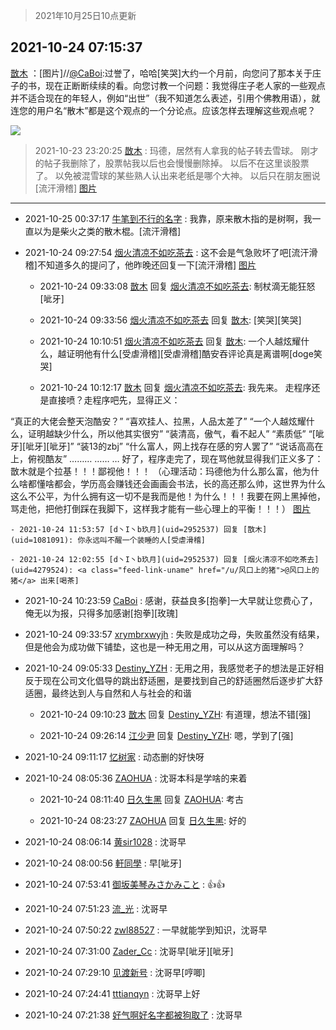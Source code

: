 > 2021年10月25日10点更新
<link rel="stylesheet" href="https://cdn.jsdelivr.net/gh/taotie6/sampleJSON@main/css/photo_show.css">
<meta name="referrer" content="no-referrer" />


 ## 2021-10-24 07:15:37 

 [㪚木](https://www.coolapk.com/feed/30906939?shareKey=NDU5MWRmODIwZTUxNjE3NGE1MDU~) ：[图片]//<a class="feed-link-uname" href="/u/CaBoi">@CaBoi</a>:过誉了，哈哈[笑哭]大约一个月前，向您问了那本关于庄子的书，现在正断断续续的看。向您讨教一个问题：我觉得庄子老人家的一些观点并不适合现在的年轻人，例如“出世”（我不知道怎么表述，引用个佛教用语），就连您的用户名“散木”都是这个观点的一个分论点<!--break-->。应该怎样去理解这些观点呢？ 

<div class="album">
<img class="img-item" src="http://image.coolapk.com/feed/2021/1024/07/1081091_b5123b47_0935_924@1080x3724.jpeg" />
</div>

> 2021-10-23 23:20:25 
> [㪚木](https://www.coolapk.com/feed/30903657?shareKey=ZmMyZGJlYzc3MDYzNjE3NGE1MDU~) : 玛德，居然有人拿我的帖子转去雪球。 刚才的帖子我删除了，股票帖我以后也会慢慢删除掉。 以后不在这里谈股票了。 以免被混雪球的某些熟人认出来老纸是哪个大神。 以后只在朋友圈说[流汗滑稽] 
[图片](http://image.coolapk.com/feed/2021/1023/23/1081091_012e5f7c_2359_8546@214x174.png)

 ------- 

- 2021-10-25 00:37:17 [牛笔到不行的名字](uid=2374460) : 我靠，原来散木指的是树啊，我一直以为是柴火之类的散木棍。[流汗滑稽] 

- 2021-10-24 09:27:54 [烟火清凉不如吃茶去](uid=4279524) : 这不会是气急败坏了吧[流汗滑稽]不知道多久的提问了，他昨晚还回复一下[流汗滑稽] [图片](http://image.coolapk.com/feed/2021/1024/09/4279524_bec803fb_8873_7227@1080x2376.jpeg)

    - 2021-10-24 09:33:08 [㪚木](uid=1081091) 回复 [烟火清凉不如吃茶去](uid=4279524): 制杖滴无能狂怒[呲牙] 

    - 2021-10-24 09:33:56 [烟火清凉不如吃茶去](uid=4279524) 回复 [㪚木](uid=1081091): [笑哭][笑哭] 

    - 2021-10-24 10:10:51 [烟火清凉不如吃茶去](uid=4279524) 回复 [㪚木](uid=1081091): 一个人越炫耀什么，越证明他有什么[受虐滑稽][受虐滑稽]酷安吞评论真是离谱啊[doge笑哭] 

    - 2021-10-24 10:12:17 [㪚木](uid=1081091) 回复 [烟火清凉不如吃茶去](uid=4279524): 我先来。
走程序还是直接喷？走程序吧先，显得正义：

“真正的大佬会整天泡酷安？”
“喜欢挂人、拉黑，人品太差了”
“一个人越炫耀什么，证明越缺少什么，所以他其实很穷”
“装清高，傲气，看不起人”
“素质低”
“[呲牙][呲牙][呲牙]”
“装13的zbj”
“什么富人<!--break-->，网上找存在感的穷人罢了”
“说话高高在上，俯视酷友”
………
……
…
好了，程序走完了，现在骂他就显得我们正义多了：
㪚木就是个拉基！！！鄙视他！！！
（心理活动：玛德他为什么那么富，他为什么啥都懂啥都会，学历高会赚钱还会画画会书法，长的高还那么帅，这世界为什么这么不公平，为什么拥有这一切不是我而是他！为什么！！！我要在网上黑掉他，骂走他，把他打倒踩在我脚下，这样我才能有一些心理上的平衡！！！） [图片](http://image.coolapk.com/feed/2019/0507/23/1081091_4586_1095@230x167.gif)

    - 2021-10-24 11:53:57 [d丶I丶b玖月](uid=2952537) 回复 [㪚木](uid=1081091): 你永远叫不醒一个装睡的人[受虐滑稽] 

    - 2021-10-24 12:02:55 [d丶I丶b玖月](uid=2952537) 回复 [烟火清凉不如吃茶去](uid=4279524): <a class="feed-link-uname" href="/u/风口上的猪">@风口上的猪</a> 出来[喝茶] 

- 2021-10-24 10:23:59 [CaBoi](uid=3746166) : 感谢，获益良多[抱拳]一大早就让您费心了，俺无以为报，只得多加感谢[抱拳][玫瑰] 

- 2021-10-24 09:33:57 [xrymbrxwyjh](uid=1710564) : 失败是成功之母，失败虽然没有结果，但是他会为成功做下铺垫，这也是一种无用之用，可以从这方面理解吗？ 

- 2021-10-24 09:05:33 [Destiny_YZH](uid=424012) : 无用之用，我感觉老子的想法是正好相反于现在公司文化倡导的跳出舒适圈，是要找到自己的舒适圈然后逐步扩大舒适圈，最终达到人与自然和人与社会的和谐 

    - 2021-10-24 09:10:23 [㪚木](uid=1081091) 回复 [Destiny_YZH](uid=424012): 有道理，想法不错[强] 

    - 2021-10-24 09:26:14 [江少尹](uid=3524927) 回复 [Destiny_YZH](uid=424012): 嗯，学到了[强] 

- 2021-10-24 09:11:17 [忆树家](uid=1890911) : 动态删的好快呀 

- 2021-10-24 08:05:36 [ZAOHUA](uid=1930793) : 沈哥本科是学啥的来着 

    - 2021-10-24 08:11:40 [日久生黑](uid=1062678) 回复 [ZAOHUA](uid=1930793): 考古 

    - 2021-10-24 08:23:27 [ZAOHUA](uid=1930793) 回复 [日久生黑](uid=1062678): 好的 

- 2021-10-24 08:06:14 [黄sir1028](uid=905870) : 沈哥早 

- 2021-10-24 08:00:56 [軒同學](uid=882039) : 早[呲牙] 

- 2021-10-24 07:53:41 [御坂美琴みさかみこと](uid=2289651) : 👍👍 

- 2021-10-24 07:51:23 [流_光](uid=1451285) : 沈哥早 

- 2021-10-24 07:50:22 [zwl88527](uid=452402) : 一早就能学到知识，沈哥早 

- 2021-10-24 07:31:00 [Zader_Cc](uid=1453125) : 沈哥早[呲牙][呲牙] 

- 2021-10-24 07:29:10 [见渡新号](uid=868957) : 沈哥早[哼唧] 

- 2021-10-24 07:24:41 [tttianqyn](uid=15345635) : 沈哥早上好 

- 2021-10-24 07:21:38 [好气啊好名字都被狗取了](uid=1229616) : 沈哥早 

